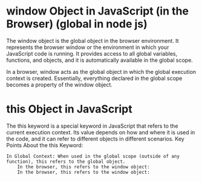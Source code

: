 # window Object in JavaScript (in the Browser) (global in node js)

The window object is the global object in the browser environment. It represents the browser window or the environment in which your JavaScript code is running. It provides access to all global variables, functions, and objects, and it is automatically available in the global scope.

In a browser, window acts as the global object in which the global execution context is created. Essentially, everything declared in the global scope becomes a property of the window object.

# this Object in JavaScript

The this keyword is a special keyword in JavaScript that refers to the current execution context. Its value depends on how and where it is used in the code, and it can refer to different objects in different scenarios.
Key Points About the this Keyword:

    In Global Context: When used in the global scope (outside of any function), this refers to the global object.
        In the browser, this refers to the window object:
        In the browser, this refers to the window object:

